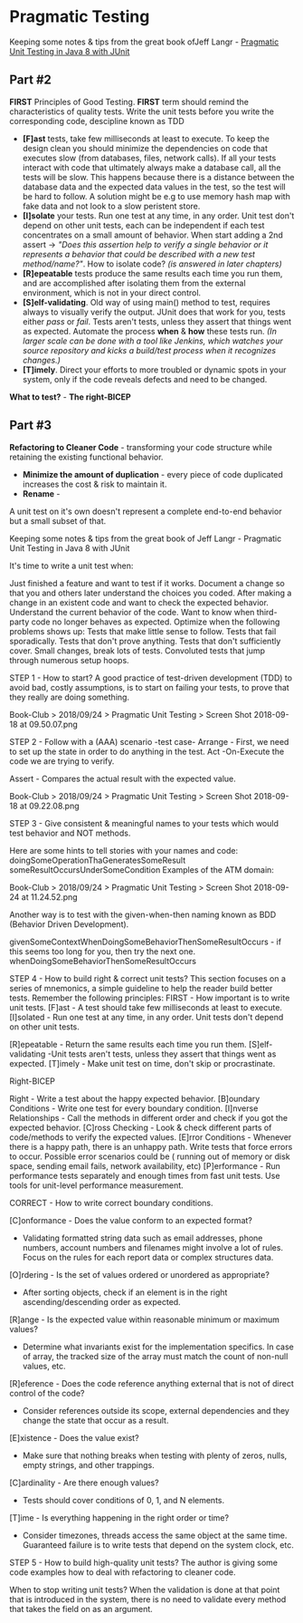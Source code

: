# Pragmatic Testing

Keeping some notes & tips from the great book ofJeff Langr - [Pragmatic Unit Testing in Java 8 with JUnit](https://pragprog.com/book/utj2/pragmatic-unit-testing-in-java-8-with-junit)

## Part #2

**FIRST** Principles of Good Testing. **FIRST** term should remind the characteristics of quality tests. Write the unit tests before you write the corresponding code, descipline known as TDD
  * **[F]ast** tests, take few milliseconds at least to execute. 
  To keep the design clean you should minimize the dependencies on code that executes slow (from databases, files, network calls). If all your tests interact with code that ultimately always make a database call, all the tests will be slow. This happens because there is a distance between the database data and the expected data values in the test, so the test will be hard to follow. A solution might be e.g to use memory hash map with fake data and not look to a slow peristent store.
  * **[I]solate** your tests. Run one test at any time, in any order. Unit test don't depend on other unit tests, each can be independent if each test concentrates on a small amount of behavior.
When start adding a 2nd assert -> _"Does this assertion help to verify a single behavior or it represents a behavior that could be described with a new test method/name?"_. How to isolate code? _(is answered in later chapters)_
 * **[R]epeatable** tests produce the same results each time you run them, and are accomplished after isolating them from the external environment, which is not in your direct control. 
 * **[S]elf-validating**. Old way of using main() method to test, requires always to visually verify the output. JUnit does that work for you, tests either _pass_ or _fail_. Tests aren't tests, unless they assert that things went as expected. Automate the process __when__ & __how__ these tests run. _(In larger scale can be done with a tool like Jenkins, which watches your source repository and kicks a build/test process when it recognizes changes.)_
 * **[T]imely**. Direct your efforts to more troubled or dynamic spots in your system, only if the code reveals defects and need to be changed.

**What to test?** - __The right-BICEP__



## Part #3

**Refactoring to Cleaner Code** - transforming your code structure while retaining the existing functional behavior.
 * **Minimize the amount of duplication** - every piece of code duplicated increases the cost & risk to maintain it.
 * **Rename** - 


A unit test on it's own doesn't represent a complete end-to-end behavior but a small subset of that. 

Keeping some notes & tips from the great book of Jeff Langr - Pragmatic Unit Testing in Java 8 with JUnit



It's time to write a unit test when:

Just finished a feature and want to test if it works.
Document a change so that you and others later understand the choices you coded.
After making a change in an existent code and want to check the expected behavior.
Understand the current behavior of the code.
Want to know when third-party code no longer behaves as expected.
Optimize when the following problems shows up:
Tests that make little sense to follow.
Tests that fail sporadically.
Tests that don't prove anything.
Tests that don't sufficiently cover.
Small changes, break lots of tests.
Convoluted tests that jump through numerous setup hoops.

STEP 1 - How to start?
A good practice of test-driven development (TDD) to avoid bad, costly assumptions, is to start on failing your tests, to prove that they really are doing something.

Book-Club > 2018/09/24 > Pragmatic Unit Testing > Screen Shot 2018-09-18 at 09.50.07.png

STEP 2 - Follow with a (AAA) scenario -test case-
Arrange - First, we need to set up the state in order to do anything in the test.
Act -On-Execute the code we are trying to verify.

Assert - Compares the actual result with the expected value.

Book-Club > 2018/09/24 > Pragmatic Unit Testing > Screen Shot 2018-09-18 at 09.22.08.png



STEP 3 - Give consistent & meaningful names to your tests which would test behavior and NOT methods.

Here are some hints to tell stories with your names and code:
doingSomeOperationThaGeneratesSomeResult
someResultOccursUnderSomeCondition
Examples of the ATM domain:

Book-Club > 2018/09/24 > Pragmatic Unit Testing > Screen Shot 2018-09-24 at 11.24.52.png



Another way is to test with the given-when-then naming known as BDD (Behavior Driven Development).

givenSomeContextWhenDoingSomeBehaviorThenSomeResultOccurs - if this seems too long for you, then try the next one.
whenDoingSomeBehaviorThenSomeResultOccurs


STEP 4 - How to  build  right & correct unit tests? 
This section focuses on a series of mnemonics, a simple guideline to help the reader build better tests. Remember the following principles:
FIRST - How important is to write unit tests.
[F]ast - A test should take few milliseconds at least to execute.
[I]solated - Run one test at any time, in any order. Unit tests don't depend on other unit tests.

[R]epeatable - Return the same results each time you run them.
[S]elf-validating -Unit tests aren't tests, unless they assert that things went as expected.
[T]imely - Make unit test on time, don't skip or procrastinate.


Right-BICEP

Right - Write a test about the happy expected behavior.
[B]oundary Conditions - Write one test for every boundary condition.
[I]nverse Relationships - Call the methods in different order and check if you got the expected behavior.
[C]ross Checking - Look & check different parts of code/methods to verify the expected values.
[E]rror Conditions - Whenever there is a happy path, there is an unhappy path. Write tests that force errors to occur. Possible error scenarios could be ( running out of memory or disk space, sending email fails, network availability, etc)
[P]erformance -  Run performance tests separately and enough times from fast unit tests. Use tools for unit-level performance measurement.


CORRECT - How to write correct boundary conditions.

[C]onformance - Does the value conform to an expected format? 

- Validating formatted string data such as email addresses, phone numbers, account numbers and filenames might involve a lot of rules. Focus on the rules for each report data or complex structures data.

[O]rdering - Is the set of values ordered or unordered as appropriate? 

- After sorting objects, check if an element is in the right ascending/descending order as expected.

[R]ange - Is the expected value within reasonable minimum or maximum values?

- Determine what invariants exist for the implementation specifics. In case of array, the tracked size of the array must match the count of non-null values, etc.

[R]eference - Does the code reference anything external that is not of direct control of the code? 

- Consider references outside its scope, external dependencies and they change the state that occur as a result.


[E]xistence - Does the value exist? 

- Make sure that nothing breaks when testing with plenty of zeros, nulls, empty strings, and other trappings.

[C]ardinality - Are there enough values? 

- Tests should cover conditions of 0, 1, and N elements.


[T]ime - Is everything happening in the right order or time? 

- Consider timezones, threads access the same object at the same time. Guaranteed failure is to write tests that depend on the system clock, etc.





STEP 5 - How to  build high-quality unit tests? 
The author is giving some code examples how to deal with refactoring to cleaner code.







When to stop writing unit tests?
When the validation is done at that point that is introduced in the system, there is no need to validate every method that takes the field on as an argument. 







